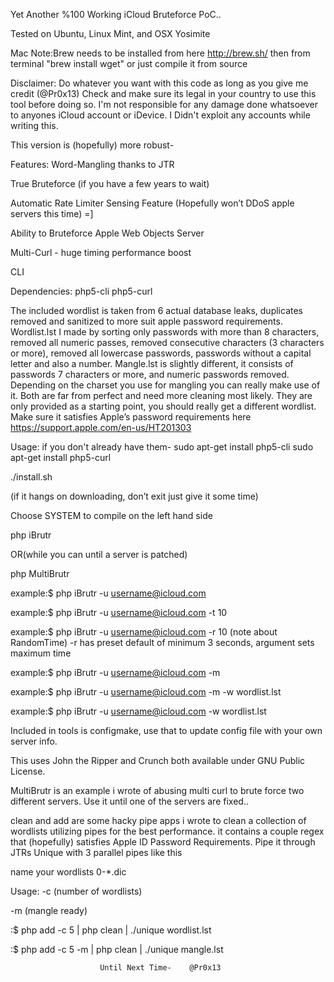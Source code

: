 Yet Another %100 Working iCloud Bruteforce PoC..

Tested on Ubuntu, Linux Mint, and OSX Yosimite

Mac Note:Brew needs to be installed from here http://brew.sh/ then from terminal "brew install wget"
or just compile it from source


Disclaimer: Do whatever you want with this code as long as you give me credit (@Pr0x13) 
Check and make sure its legal in your country to use this tool before doing so.
I'm not responsible for any damage done whatsoever to anyones iCloud account or iDevice.
I Didn't exploit any accounts while writing this.

This version is (hopefully) more robust- 

Features:
Word-Mangling thanks to JTR

True Bruteforce (if you have a few years to wait)

Automatic Rate Limiter Sensing Feature (Hopefully won’t DDoS apple servers this time) =]

Ability to Bruteforce Apple Web Objects Server 

Multi-Curl - huge timing performance boost 

CLI

Dependencies:
php5-cli
php5-curl

The included wordlist is taken from 6 actual database leaks, duplicates removed and sanitized to more suit apple password requirements. Wordlist.lst I made by sorting only passwords with more than 8 characters, removed all numeric passes, removed consecutive characters (3 characters or more), removed all lowercase passwords, passwords without a capital letter and also a number. 
Mangle.lst is slightly different, it consists of passwords 7 characters or more,  and numeric passwords removed. Depending on the charset you use for mangling you can really make use of it. Both are far from perfect and need more cleaning most likely. They are only provided as a starting point, you should really get a different wordlist. Make sure it satisfies Apple’s password requirements here https://support.apple.com/en-us/HT201303


Usage:
if you don't already have them-
sudo apt-get install php5-cli
sudo apt-get install php5-curl

./install.sh

(if it hangs on downloading, don’t exit just give it some time)

Choose SYSTEM to compile on the left hand side

php iBrutr

OR(while you can until a server is patched)

php MultiBrutr

example:$ php iBrutr -u username@icloud.com

example:$ php iBrutr -u username@icloud.com -t 10

example:$ php iBrutr -u username@icloud.com -r 10 
(note about RandomTime) -r has preset default of minimum 3 seconds, argument sets maximum time 

example:$ php iBrutr -u username@icloud.com -m

example:$ php iBrutr -u username@icloud.com -m -w wordlist.lst

example:$ php iBrutr -u username@icloud.com -w wordlist.lst


Included in tools is configmake, use that to update config file with your own server info.



This uses John the Ripper and Crunch both available under GNU Public License.

MultiBrutr is an example i wrote of abusing multi curl  to brute force two different servers. 
Use it until one of the servers are fixed..

clean and add are some hacky pipe apps i wrote to clean a collection of wordlists utilizing pipes for 
the best performance. it contains a couple regex that (hopefully) satisfies Apple ID Password Requirements. Pipe it through JTRs Unique with 3 parallel pipes like this 

name your wordlists 0-*.dic


Usage:
-c (number of wordlists)

-m (mangle ready)

:$ php add -c 5 | php clean | ./unique wordlist.lst

:$ php add -c 5 -m | php clean | ./unique mangle.lst



                        Until Next Time-    @Pr0x13
